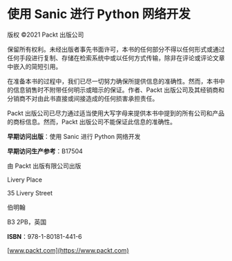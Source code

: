 # 使用 Sanic 进行 Python 网络开发

版权 ©2021 Packt 出版公司

保留所有权利。未经出版者事先书面许可，本书的任何部分不得以任何形式或通过任何手段进行复制、存储在检索系统中或以任何方式传输，除非在评论或评论文章中嵌入的简短引用。

在准备本书的过程中，我们已尽一切努力确保所提供信息的准确性。然而，本书中的信息销售时不附带任何明示或暗示的保证。作者、Packt 出版公司及其经销商和分销商不对由此书直接或间接造成的任何损害承担责任。

Packt 出版公司已尽力通过适当使用大写字母来提供本书中提到的所有公司和产品的商标信息。然而，Packt 出版公司不能保证此信息的准确性。

**早期访问出版**：使用 Sanic 进行 Python 网络开发

**早期访问生产参考**：B17504

由 Packt 出版有限公司出版

Livery Place

35 Livery Street

伯明翰

B3 2PB，英国

**ISBN**：978-1-80181-441-6

[www.packt.com](https://www.packt.com)
